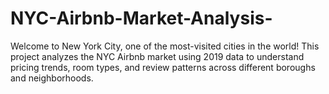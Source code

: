 # NYC-Airbnb-Market-Analysis-
Welcome to New York City, one of the most-visited cities in the world! This project analyzes the NYC Airbnb market using 2019 data to understand pricing trends, room types, and review patterns across different boroughs and neighborhoods.
